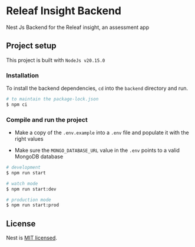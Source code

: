 # Releaf Insight Backend

Nest Js Backend for the Releaf insight, an assessment app

## Project setup

This project is built with `NodeJs v20.15.0`

### Installation

To install the backend dependencies, `cd` into the `backend` directory and run.

```bash
# to maintain the package-lock.json
$ npm ci
```

### Compile and run the project

- Make a copy of the `.env.example` into a `.env` file and populate it with the right values

- Make sure the `MONGO_DATABASE_URL` value in the `.env` points to a valid MongoDB database

```bash
# development
$ npm run start

# watch mode
$ npm run start:dev

# production mode
$ npm run start:prod
```

## License

Nest is [MIT licensed](https://github.com/nestjs/nest/blob/master/LICENSE).
